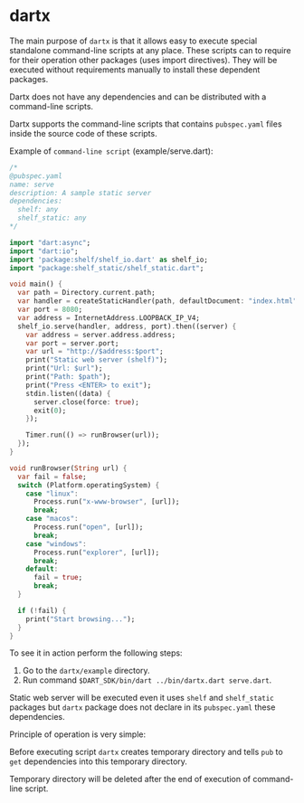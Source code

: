 dartx
==========

The main purpose of `dartx` is that it allows easy to execute special standalone command-line scripts at any place. These scripts can to require for their operation other packages (uses import directives). They will be executed without requirements manually to install these dependent packages.

Dartx does not have any dependencies and can be distributed with a command-line scripts.

Dartx supports the command-line scripts that contains `pubspec.yaml` files inside the source code of these scripts.

Example of `command-line script` (example/serve.dart):

```dart
/*
@pubspec.yaml
name: serve
description: A sample static server
dependencies:
  shelf: any
  shelf_static: any
*/

import "dart:async";
import "dart:io";
import 'package:shelf/shelf_io.dart' as shelf_io;
import "package:shelf_static/shelf_static.dart";

void main() {
  var path = Directory.current.path;
  var handler = createStaticHandler(path, defaultDocument: "index.html");
  var port = 8080;
  var address = InternetAddress.LOOPBACK_IP_V4;
  shelf_io.serve(handler, address, port).then((server) {
    var address = server.address.address;
    var port = server.port;
    var url = "http://$address:$port";
    print("Static web server (shelf)");
    print("Url: $url");
    print("Path: $path");
    print("Press <ENTER> to exit");
    stdin.listen((data) {
      server.close(force: true);
      exit(0);
    });

    Timer.run(() => runBrowser(url));
  });
}

void runBrowser(String url) {
  var fail = false;
  switch (Platform.operatingSystem) {
    case "linux":
      Process.run("x-www-browser", [url]);
      break;
    case "macos":
      Process.run("open", [url]);
      break;
    case "windows":
      Process.run("explorer", [url]);
      break;
    default:
      fail = true;
      break;
  }

  if (!fail) {
    print("Start browsing...");
  }
}
```

To see it in action perform the following steps:

1. Go to the `dartx/example` directory.
2. Run command `$DART_SDK/bin/dart ../bin/dartx.dart serve.dart`.

Static web server will be executed even it uses `shelf` and `shelf_static` packages but `dartx` package does not declare in its `pubspec.yaml` these dependencies.

Principle of operation is very simple:

Before executing script `dartx` creates temporary directory and tells `pub` to `get` dependencies into this temporary directory.

Temporary directory will be deleted after the end of execution of command-line script. 
